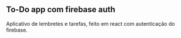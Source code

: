 ## **To-Do app com firebase auth**

Aplicativo de lembretes e tarefas, feito em react com autenticação do firebase.
